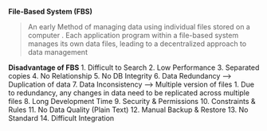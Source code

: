 

**File-Based System (FBS)** 

> An early Method of managing data using individual files stored on a computer . Each application program within a file-based system manages its own data files, leading to a decentralized approach to data management




**Disadvantage of FBS**
		1. Difficult to Search
		2. Low Performance 
		3. Separated copies
		4. No Relationship 
		5. No DB Integrity
		6. Data Redundancy --> Duplication of data 
		7. Data Inconsistency --> Multiple version of files
			1. Due to redundancy, any changes in data need to be replicated across multiple files
		8. Long Development Time
		9. Security & Permissions
		10. Constraints & Rules 
		11. No Data Quality (Plain Text)
		12. Manual Backup & Restore 
		13. No Standard 
		14. Difficult Integration